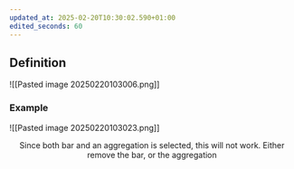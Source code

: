 ```yaml
---
updated_at: 2025-02-20T10:30:02.590+01:00
edited_seconds: 60
---
```

## Definition
![[Pasted image 20250220103006.png]]

### Example
![[Pasted image 20250220103023.png]]
<center class="yellow"> Since both bar and an aggregation is selected, this will not work. Either remove the bar, or the aggregation </center>